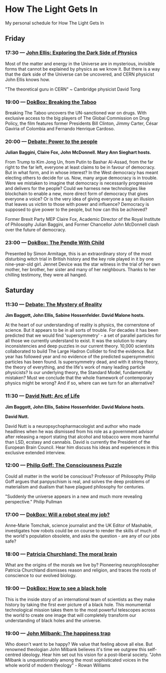 # How The Light Gets In
My personal schedule for How The Light Gets In
## Friday
### 17:30 — [John Ellis: Exploring the Dark Side of Physics](https://howthelightgetsin.org/events/john-ellis-exploring-the-dark-side-of-physics-2002)

Most of the matter and energy in the Universe are in mysterious, invisible forms that cannot be explained by physics as we know it. But there is a way that the dark side of the Universe can be uncovered, and CERN physicist John Ellis knows how.

"The theoretical guru in CERN" ~ Cambridge physicist David Tong

### 19:00 — [DokBox: Breaking the Taboo](https://howthelightgetsin.org/events/breaking-the-taboo-2012)

Breaking The Taboo uncovers the UN-sanctioned war on drugs. With exclusive access to the big players of The Global Commission on Drug Policy, the film features former Presidents Bill Clinton, Jimmy Carter, César Gaviria of Colombia and Fernando Henrique Cardoso.

### 20:00 — [Debate: Power to the people](https://howthelightgetsin.org/events/power-to-the-people-2008)

**Julian Baggini, Claire Fox, John McDonnell. Mary Ann Sieghart hosts.**

From Trump to Kim Jong Un, from Putin to Bashar Al-Assad, from the far right to the far left, everyone at least claims to be in favour of democracy. But in what form, and in whose interest? In the West democracy has meant electing others to decide for us. Now, many argue democracy is in trouble. Were we mistaken to imagine that democracy is necessarily progressive and delivers for the people? Could we harness new technologies like blockchain to enable a new, more direct form of democracy that gives everyone a voice? Or is the very idea of giving everyone a say an illusion that leaves us victim to those with power and influence? Democracy is supposed to give power to the people, but how can this be achieved?

Former Brexit Party MEP Claire Fox, Academic Director of the Royal Institute of Philosophy Julian Baggini, and Former Chancellor John McDonnell clash over the future of democracy.
### 23:00 — [DokBox: The Pendle With Child](https://howthelightgetsin.org/events/the-pendle-witch-child-2386)

Presented by Simon Armitage, this is an extraordinary story of the most disturbing witch trial in British history and the key role played in it by one nine-year-old girl. Jennet Device was the star witness in the trial of her own mother, her brother, her sister and many of her neighbours. Thanks to her chilling testimony, they were all hanged.

## Saturday

### 11:30 — [Debate: The Mystery of Reality](https://howthelightgetsin.org/events/the-mystery-of-reality-2021)

**Jim Baggott, John Ellis, Sabine Hossenfelder. David Malone hosts.**

At the heart of our understanding of reality is physics, the cornerstone of science. But it appears to be in all sorts of trouble. For decades it has been predicted that we would find 'supersymmetry' - a set of parallel particles for all those we currently understand to exist. It was the solution to many inconsistencies and deep puzzles in our current theory. 10,000 scientists collaborated to build The Large Hadron Collider to find the evidence. But year has followed year and no evidence of the predicted supersymmetric particles has been found. Is supersymmetry dead, and with it string theory, the theory of everything, and the life's work of many leading particle physicists? Is our underlying theory, the Standard Model, fundamentally mistaken? Must we conclude that the whole framework of contemporary physics might be wrong? And if so, where can we turn for an alternative?

### 11:30 — [David Nutt: Arc of Life](https://howthelightgetsin.org/events/arc-of-life-david-nutt-2126)

**Jim Baggott, John Ellis, Sabine Hossenfelder. David Malone hosts.**

**David Nutt.**

David Nutt is a neuropsychopharmacologist and author who made headlines when he was dismissed from his role as a government advisor after releasing a report stating that alcohol and tobacco were more harmful than LSD, ecstasy and cannabis. David is currently the President of the European Brain Council. Hear him discuss his ideas and experiences in this exclusive extended interview.

### 12:00 — [Philip Goff: The Consciousness Puzzle](https://howthelightgetsin.org/events/philip-goff-the-consciousness-puzzle-2024)

Could all matter in the world be conscious? Professor of Philosophy Philip Goff argues that panpyschism is real, and solves the deep problems of materialism and dualism that have plagued philosophy for centuries.

"Suddenly the universe appears in a new and much more revealing perspective." Philip Pullman

### 17:00 — [DokBox: Will a robot steal my job?](https://howthelightgetsin.org/events/will-a-robot-steal-my-job-2041)

Anne-Marie Tomchak, science journalist and the UK Editor of Mashable, investigates how robots could be on course to render the skills of much of the world's population obsolete, and asks the question - are any of our jobs safe?

### 18:00 — [Patricia Churchland: The moral brain](https://howthelightgetsin.org/events/patricia-churchland-the-moral-brain-2376)

What are the origins of the morals we live by? Pioneering neurophilosopher Patricia Churchland dismisses reason and religion, and traces the roots of conscience to our evolved biology.

### 19:00 — [DokBox: How to see a black hole](https://howthelightgetsin.org/events/how-to-see-a-black-hole-2049)

This is the inside story of an international team of scientists as they make history by taking the first ever picture of a black hole. This monumental technological mission takes them to the most powerful telescopes across the world to create one image that will completely transform our understanding of black holes and the universe.

### 19:00 — [John Milbank: The happiness trap](https://howthelightgetsin.org/events/john-millbank-the-happiness-trap-2048)

Who doesn't want to be happy? We value that feeling above all else. But renowned theologian John Milbank believes it's time we outgrew this self-centred ideology. Hear him set out his vision for a post-liberal society. "John Milbank is unquestionably among the most sophisticated voices in the whole world of modern theology" - Rowan Williams
